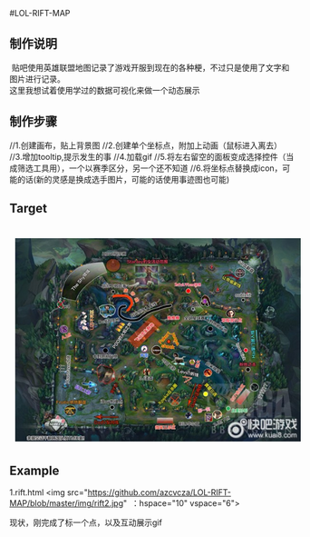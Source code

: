 #LOL-RIFT-MAP


## 制作说明
  贴吧使用英雄联盟地图记录了游戏开服到现在的各种梗，不过只是使用了文字和图片进行记录。
  </br>
  这里我想试着使用学过的数据可视化来做一个动态展示
  
  
  
## 制作步骤
//1.创建画布，贴上背景图
//2.创建单个坐标点，附加上动画（鼠标进入离去）
//3.增加tooltip,提示发生的事
//4.加载gif
//5.将左右留空的面板变成选择控件（当成筛选工具用），一个以赛季区分，另一个还不知道
//6.将坐标点替换成icon，可能的话(新的灵感是换成选手图片，可能的话使用事迹图也可能)


## Target
</br>
<img src="https://github.com/azcvcza/LOL-RIFT-MAP/blob/master/img/examples.jpg"  hspace="10" vspace="6">



## Example
1.rift.html
<img src="https://github.com/azcvcza/LOL-RIFT-MAP/blob/master/img/rift2.jpg"  ：hspace="10" vspace="6">
</br>

现状，刚完成了标一个点，以及互动展示gif
